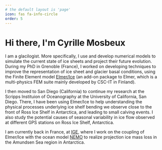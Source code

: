 ```yaml
---
# the default layout is 'page'
icon: fas fa-info-circle
order: 5
---
```


<h1>Hi there, I'm Cyrille Mosbeux</h1>
<p>
I am a glacilogist. More specifically, I use and develop numerical models to simulate the current state of ice sheets and project their future evolution.
During my PhD in Grenoble (France), I worked on developing techniques to improve the representation of ice sheet and
glacier basal conditions, using the Finite Element model <a href="http://elmerice.elmerfem.org/">Elmer/Ice</a>
(an add-on package to Elmer, which is a multi-physics FEM suite mainly developed by CSC-IT in Finland).
</p>
<p>
I then moved to San Diego (California) to continue my research at the Scripps Instituion of Oceanography at the University of California, San Diego.
There, I have been using Elmer/Ice to help understanding the physical processes underlying ice shelf bending we observe close to the front of Ross Ice Shelf in Antarctica, and leading to small calving events.
I also study the potential causes of seasonal variability in ice flow observed at different GPS stations on Ross Ice Shelf, Antarctica.
</p>
<p>
I am currently back in France, at <a href="https://www.ige-grenoble.fr/">IGE</a>, where I work on the coupling of Elmer/Ice with the ocean model
      <a href="https://www.nemo-ocean.eu/">NEMO</a> to realize projection ice mass loss in the Amundsen Sea region in Antarctica.
</p>
